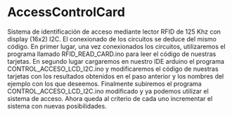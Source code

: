 # AccessControlCard
Sistema de identificación de acceso mediante lector RFID de 125 Khz con display (16x2) I2C.
El conexionado de los circuitos se deduce del mismo código.
En primer lugar, una vez conexionados los circuitos, utilizaremos el programa llamado RFID_READ_CARD.ino para leer el código de nuestras tarjetas.
En segundo lugar cargaremos en nuestro IDE arduino el programa CONTROL_ACCESO_LCD_I2C.ino y modificaremos el código de nuestras tarjetas con los resultados obtenidos en el paso anterior y los nombres del ejemplo con los que deseemos.
Finalmente subiremos el programa CONTROL_ACCESO_LCD_I2C.ino modificado y ya podemos utilizar el sistema de acceso.
Ahora queda al criterio de cada uno incrementar el sistema con nuevas posibilidades.
